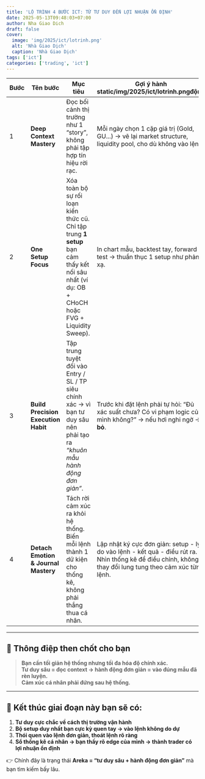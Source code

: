 ```yaml
---
title: 'LỘ TRÌNH 4 BƯỚC ICT: TỪ TƯ DUY ĐẾN LỢI NHUẬN ỔN ĐỊNH'
date: 2025-05-13T09:48:03+07:00
author: Nha Giao Dich
draft: false
cover:
  image: 'img/2025/ict/lotrinh.png'
  alt: 'Nhà Giao Dịch'
  caption: 'Nhà Giao Dịch'
tags: ['ict']
categories: ['trading', 'ict']
---
```


| Bước | Tên bước                             | Mục tiêu                                                                                                                                      | Gợi ý hành static/img/2025/ict/lotrinh.pngđộng                                                                                                          |
| ---- | ------------------------------------ | --------------------------------------------------------------------------------------------------------------------------------------------- | ------------------------------------------------------------------------------------------------------------------------------------------------------- |
| 1    | **Deep Context Mastery**             | Đọc bối cảnh thị trường như 1 “story”, không phải tập hợp tín hiệu rời rạc.                                                                   | Mỗi ngày chọn 1 cặp giá trị (Gold, GU...) → vẽ lại market structure, liquidity pool, cho dù không vào lệnh.                                             |
| 2    | **One Setup Focus**                  | Xóa toàn bộ sự rối loạn kiến thức cũ. Chỉ tập trung **1 setup** bạn cảm thấy kết nối sâu nhất (ví dụ: OB + CHoCH hoặc FVG + Liquidity Sweep). | In chart mẫu, backtest tay, forward test → thuần thục 1 setup như phản xạ.                                                                              |
| 3    | **Build Precision Execution Habit**  | Tập trung tuyệt đối vào Entry / SL / TP siêu chính xác → vì bạn tư duy sâu nên phải tạo ra _“khuôn mẫu hành động đơn giản”_.                  | Trước khi đặt lệnh phải tự hỏi: “Đủ xác suất chưa? Có vi phạm logic của mình không?” → nếu hơi nghi ngờ → **bỏ**.                                       |
| 4    | **Detach Emotion & Journal Mastery** | Tách rời cảm xúc ra khỏi hệ thống. Biến mỗi lệnh thành 1 dữ kiện cho thống kê, không phải thắng thua cá nhân.                                 | Lập nhật ký cực đơn giản: setup - lý do vào lệnh - kết quả - điều rút ra. Nhìn thống kê để điều chỉnh, không thay đổi lung tung theo cảm xúc từng lệnh. |

---

## 🎯 Thông điệp then chốt cho bạn

> **Bạn cần tối giản hệ thống nhưng tối đa hóa độ chính xác.  
> Tư duy sâu = đọc context → hành động đơn giản = vào đúng mẫu đã rèn luyện.  
> Cảm xúc cá nhân phải đứng sau hệ thống.**

---

## 🎯 Kết thúc giai đoạn này bạn sẽ có:

1. **Tư duy cực chắc về cách thị trường vận hành**
2. **Bộ setup duy nhất bạn cực kỳ quen tay → vào lệnh không do dự**
3. **Thói quen vào lệnh đơn giản, thoát lệnh rõ ràng**
4. **Sổ thống kê cá nhân → bạn thấy rõ edge của mình → thành trader có lợi nhuận ổn định**

👉 Chính đây là trạng thái **Areka = “tư duy sâu + hành động đơn giản”** mà bạn tìm kiếm bấy lâu.
